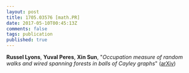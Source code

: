 ```yaml
---
layout: post
title: 1705.03576 [math.PR]
date: 2017-05-10T00:45:13Z
comments: false
tags: publication
published: true
---
```


<b>Russel Lyons</b>, <b>Yuval Peres</b>, <b>Xin Sun</b>, "<i>Occupation measure of random walks and wired spanning forests in balls  of Cayley graphs</i>" ([arXiv](http://arxiv.org/abs/1705.03576v1))

